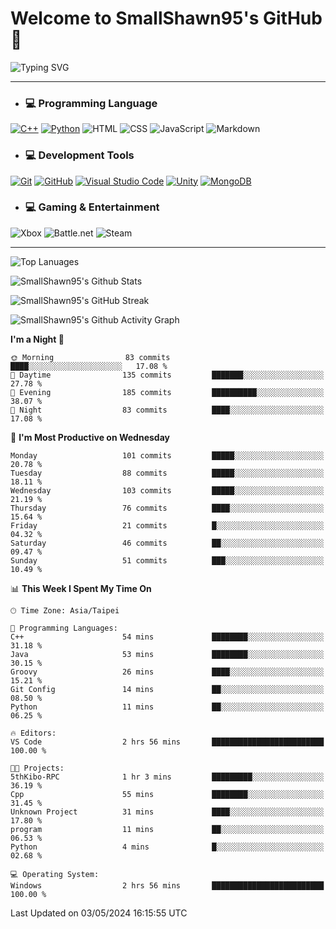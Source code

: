 # Welcome to SmallShawn95's GitHub 👋

![Typing SVG](https://readme-typing-svg.demolab.com/?lines=print("Hello,+world");cout+>>+"Hello,+world!";console.log("Hello,+world!")&center=true&vCenter=true&size=22&random=true)

***
<!-- https://shields.io/, https://simpleicons.org/ -->
* ### 💻 Programming Language
[![C++](https://img.shields.io/badge/-C++-00599C?style=flat-square&logo=cplusplus)](https://cplusplus.com/)
[![Python](https://img.shields.io/badge/-Python-3776AB?style=flat-square&logo=python&logoColor=white)](https://www.python.org/)
![HTML](https://img.shields.io/badge/-HTML-E34F26?style=flat-square&logo=html5&logoColor=white)
![CSS](https://img.shields.io/badge/-CSS-1572B6?style=flat-square&logo=css3)
![JavaScript](https://img.shields.io/badge/-JavaScript-F7DF1E?style=flat-square&logo=javascript&logoColor=white)
![Markdown](https://img.shields.io/badge/-Markdown-000000?style=flat-square&logo=markdown)
* ### 💻 Development Tools
[![Git](https://img.shields.io/badge/-Git-f05032?style=flat-square&logo=git&logoColor=white)](https://git-scm.com/)
[![GitHub](https://img.shields.io/badge/-GitHub-181717?style=flat-square&logo=github)](https://github.com/)
[![Visual Studio Code](https://img.shields.io/badge/-Visual%20Studio%20Code-007ACC?style=flat-square&logo=visualstudiocode)](https://code.visualstudio.com/)
[![Unity](https://img.shields.io/badge/-Unity-000000?style=flat-square&logo=unity)](https://unity.com/)
[![MongoDB](https://img.shields.io/badge/-MongoDB-47A248?style=flat-square&logo=mongodb&logoColor=white)](https://www.mongodb.com/)
* ### 💻 Gaming & Entertainment
![Xbox](https://img.shields.io/badge/-Xbox-107C10?style=flat-square&logo=xbox)
![Battle.net](https://img.shields.io/badge/-Battle.net-4381C3?style=flat-square&logo=battledotnet&logoColor=white)
![Steam](https://img.shields.io/badge/-Steam-000000?style=flat-square&logo=steam)
***

<!-- ![GitHub User's Stars](https://img.shields.io/github/stars/smallshawn95?color=orange&label=Stars&labelColor=yellow) -->
<!-- ![GitHub Followers](https://img.shields.io/github/followers/smallshawn95?color=orange&label=Followers&labelColor=FFDBAC) -->

![Top Lanuages](https://github-readme-stats.vercel.app/api/top-langs/?username=smallshawn95&theme=holi&layout=donut&size_weight=0.5&count_weight=0.5&exclude_repo=smallshawn95.github.io)

![SmallShawn95's Github Stats](https://github-readme-stats.vercel.app/api?username=smallshawn95&theme=holi&show_icons=true&rank_icon=github)

![SmallShawn95's GitHub Streak](https://streak-stats.demolab.com/?user=smallshawn95&theme=holi-theme&date_format=M%20j%5B%2C%20Y%5D)

![SmallShawn95's Github Activity Graph](https://github-readme-activity-graph.vercel.app/graph?username=smallshawn95&theme=tokyo-night)

<!-- ![SmallShawn95's WakaTime Stats](https://github-readme-stats.vercel.app/api/wakatime?username=smallshawn95) -->
<!-- ![Repositorie Card](https://github-readme-stats.vercel.app/api/pin/?username=smallshawn95&repo=Python-Discord-Bot-Course&theme=holi) -->
<!-- ![Repositorie Card](https://github-readme-stats.vercel.app/api/pin/?username=smallshawn95&repo=ZeroJudge-Code&theme=holi) -->

<!--START_SECTION:waka-->
**I'm a Night 🦉** 

```text
🌞 Morning                83 commits          ████░░░░░░░░░░░░░░░░░░░░░   17.08 % 
🌆 Daytime                135 commits         ███████░░░░░░░░░░░░░░░░░░   27.78 % 
🌃 Evening                185 commits         ██████████░░░░░░░░░░░░░░░   38.07 % 
🌙 Night                  83 commits          ████░░░░░░░░░░░░░░░░░░░░░   17.08 % 
```
📅 **I'm Most Productive on Wednesday** 

```text
Monday                   101 commits         █████░░░░░░░░░░░░░░░░░░░░   20.78 % 
Tuesday                  88 commits          █████░░░░░░░░░░░░░░░░░░░░   18.11 % 
Wednesday                103 commits         █████░░░░░░░░░░░░░░░░░░░░   21.19 % 
Thursday                 76 commits          ████░░░░░░░░░░░░░░░░░░░░░   15.64 % 
Friday                   21 commits          █░░░░░░░░░░░░░░░░░░░░░░░░   04.32 % 
Saturday                 46 commits          ██░░░░░░░░░░░░░░░░░░░░░░░   09.47 % 
Sunday                   51 commits          ███░░░░░░░░░░░░░░░░░░░░░░   10.49 % 
```


📊 **This Week I Spent My Time On** 

```text
🕑︎ Time Zone: Asia/Taipei

💬 Programming Languages: 
C++                      54 mins             ████████░░░░░░░░░░░░░░░░░   31.18 % 
Java                     53 mins             ████████░░░░░░░░░░░░░░░░░   30.15 % 
Groovy                   26 mins             ████░░░░░░░░░░░░░░░░░░░░░   15.21 % 
Git Config               14 mins             ██░░░░░░░░░░░░░░░░░░░░░░░   08.50 % 
Python                   11 mins             ██░░░░░░░░░░░░░░░░░░░░░░░   06.25 % 

🔥 Editors: 
VS Code                  2 hrs 56 mins       █████████████████████████   100.00 % 

🐱‍💻 Projects: 
5thKibo-RPC              1 hr 3 mins         █████████░░░░░░░░░░░░░░░░   36.19 % 
Cpp                      55 mins             ████████░░░░░░░░░░░░░░░░░   31.45 % 
Unknown Project          31 mins             ████░░░░░░░░░░░░░░░░░░░░░   17.80 % 
program                  11 mins             ██░░░░░░░░░░░░░░░░░░░░░░░   06.53 % 
Python                   4 mins              █░░░░░░░░░░░░░░░░░░░░░░░░   02.68 % 

💻 Operating System: 
Windows                  2 hrs 56 mins       █████████████████████████   100.00 % 
```


 Last Updated on 03/05/2024 16:15:55 UTC
<!--END_SECTION:waka-->

<!--
**smallshawn95/smallshawn95** is a ✨ _special_ ✨ repository because its `README.md` (this file) appears on your GitHub profile.

- 🔭 I’m currently working on ...
- 🌱 I’m currently learning ...
- 👯 I’m looking to collaborate on ...
- 🤔 I’m looking for help with ...
- 💬 Ask me about ...
- 📫 How to reach me: ...
- 😄 Pronouns: ...
- ⚡ Fun fact: ...
-->
